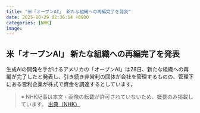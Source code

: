 ```yaml
---
title: "米「オープンAI」 新たな組織への再編完了を発表"
date: 2025-10-29 02:36:14 +0900
categories: [NHK]
image: 
---
```

## 米「オープンAI」 新たな組織への再編完了を発表

生成AIの開発を手がけるアメリカの「オープンAI」は28日、新たな組織への再編が完了したと発表し、引き続き非営利の団体が会社を管理するものの、管理下にある営利企業が株式で資金を調達するとしています。

> ※ NHK記事は本文・画像の転載が許可されていないため、概要のみ掲載しています。
[出典（NHK）](http://www3.nhk.or.jp/news/html/20251029/k10014962071000.html)
